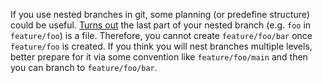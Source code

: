 If you use nested branches in git, some planning (or predefine structure) could be useful. [Turns out](https://coderwall.com/p/qkofma/a-caution-about-git-branch-names-with-s) the last part of your nested branch (e.g. `foo` in `feature/foo`) is a file. Therefore, you cannot create `feature/foo/bar` once `feature/foo` is created. If you think you will nest branches multiple levels, better prepare for it via some convention like `feature/foo/main` and then you can branch to `feature/foo/bar`.